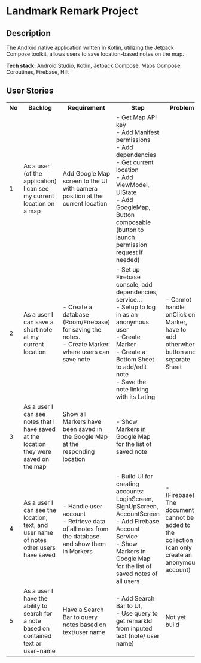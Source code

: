 <h1>Landmark Remark Project</h1>
<h2>Description</h2>
<p>The Android native application written in Kotlin, utilizing the Jetpack Compose toolkit, allows users to save location-based notes on the map.</p>
<p><b>Tech stack: </b>  Android Studio, Kotlin, Jetpack Compose, Maps Compose, Coroutines, Firebase, Hilt </p>
<p></p>
<h2>User Stories</h2>
<table>
  <tr>
    <th width="5%">No</th>
    <th width="15%">Backlog</th>
    <th width="20%">Requirement</th>
    <th width="35%">Step</th>
    <th width="15%">Problem</th>
    <th width="10%">Tech Stack</th>
  </tr>
  
  <tr>
    <td>1</td>
    <td>As a user (of the application) I can see my current location on a map</td>
    <td>Add Google Map screen to the UI with camera position at the current location</td>
    <td>- Get Map API key
      <br> - Add Manifest permissions
      <br> - Add dependencies
      <br> - Get current location
      <br> - Add ViewModel, UiState
      <br> - Add GoogleMap, Button composable (button to launch permission request if needed)</td>
    <td></td>
    <td>Maps Compose</td>
  </tr>
  
  <tr>
    <td>2</td>
    <td>As a user I can save a short note at my current location</td>
    <td>- Create a database (Room/Firebase) for saving the notes.
      <br> - Create Marker where users can save note</td>
    <td>- Set up Firebase console, add dependencies, service…
      <br> - Setup to log in as an anonymous user
      <br> - Create Marker
      <br> - Create a Bottom Sheet to add/edit note
      <br> - Save the note linking with its Latlng</td>
    <td>- Cannot handle onClick on Marker, have to add otherwhere button and separate Sheet</td>
    <td>Maps Compose, Room/Firebase</td>
  </tr>
  
  <tr>
    <td>3</td>
    <td>As a user I can see notes that I have saved at the location they were saved on the map</td>
    <td>Show all Markers have been saved in the Google Map at the responding location</td>
    <td>- Show Markers in Google Map for the list of saved note</td>
    <td></td>
    <td>Maps Compose</td>
  </tr>
  
  <tr>
    <td>4</td>
    <td>As a user I can see the location, text, and user name of notes other users have saved</td>
    <td>- Handle user account
      <br> - Retrieve data of all notes from the database and show them in Markers</td>
    <td>- Build UI for creating accounts: LoginScreen, SignUpScreen, AccountScreen
      <br> - Add Firebase Account Service
      <br> - Show Markers in Google Map for the list of saved notes of all users</td>
    <td>- (Firebase) The document cannot be added to the collection (can only create an anonymous account)</td>
    <td>Firebase, Hilt</td>
  </tr>
  
  <tr>
    <td>5</td>
    <td>As a user I have the ability to search for a note based on contained text or user-name</td>
    <td>Have a Search Bar to query notes based on text/user name</td>
    <td>- Add Search Bar to UI,
      <br> - Use query to get remarkId from inputed text (note/ user name)</td>
    <td>Not yet build</td>
    <td></td>
  </tr>
  
</table>

